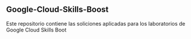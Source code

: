 ## Google-Cloud-Skills-Boost
Este repositorio contiene las soliciones aplicadas para los laboratorios de Google Cloud Skills Boot

